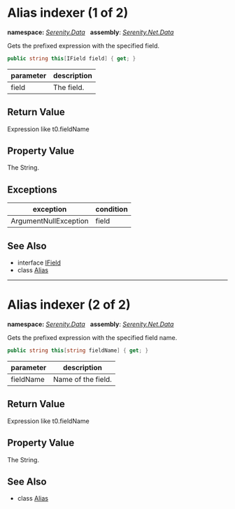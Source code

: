 # Alias indexer (1 of 2)
**namespace:** *[Serenity.Data](../../README.md#serenity.data-namespace)*   **assembly**: *[Serenity.Net.Data](../../README.md)*

Gets the prefixed expression with the specified field.

```csharp
public string this[IField field] { get; }
```

| parameter | description |
| --- | --- |
| field | The field. |

## Return Value

Expression like t0.fieldName

## Property Value

The String.

## Exceptions

| exception | condition |
| --- | --- |
| ArgumentNullException | field |

## See Also

* interface [IField](../IField.md)
* class [Alias](../Alias.md)

---

# Alias indexer (2 of 2)
**namespace:** *[Serenity.Data](../../README.md#serenity.data-namespace)*   **assembly**: *[Serenity.Net.Data](../../README.md)*

Gets the prefixed expression with the specified field name.

```csharp
public string this[string fieldName] { get; }
```

| parameter | description |
| --- | --- |
| fieldName | Name of the field. |

## Return Value

Expression like t0.fieldName

## Property Value

The String.

## See Also

* class [Alias](../Alias.md)